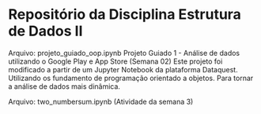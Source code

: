 # Repositório da Disciplina Estrutura de Dados II

Arquivo: projeto_guiado_oop.ipynb
Projeto Guiado 1 - Análise de dados utilizando o Google Play e App Store (Semana 02)
Este projeto foi modificado a partir de um Jupyter Notebook da plataforma Dataquest. Utilizando os fundamento de programação orientado a objetos.
Para tornar a análise de dados mais dinâmica.

Arquivo: two_numbersum.ipynb
(Atividade da semana 3)
